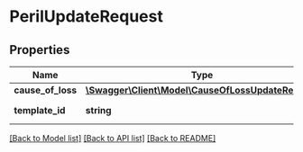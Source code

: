 # PerilUpdateRequest

## Properties
Name | Type | Description | Notes
------------ | ------------- | ------------- | -------------
**cause_of_loss** | [**\Swagger\Client\Model\CauseOfLossUpdateRequest**](CauseOfLossUpdateRequest.md) |  | [optional] 
**template_id** | **string** | The peril template id | 

[[Back to Model list]](../../README.md#documentation-for-models) [[Back to API list]](../../README.md#documentation-for-api-endpoints) [[Back to README]](../../README.md)

